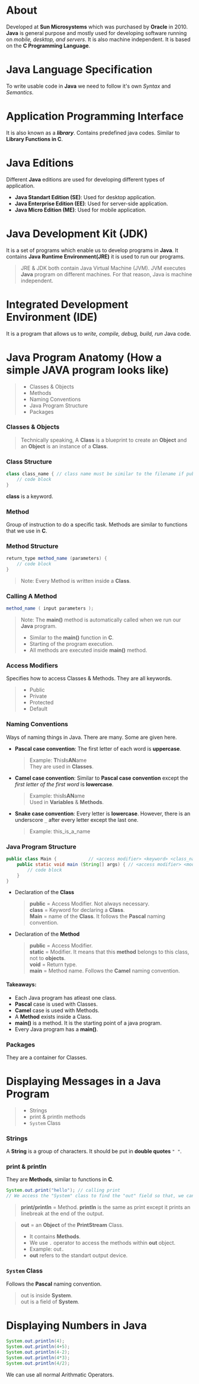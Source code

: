 # About 
Developed at **Sun Microsystems** which was purchased by **Oracle** in 2010. **Java** is general purpose and mostly used for developing software running on *mobile, desktop, and servers*.
It is also machine independent. It is based on the **C Programming Language**. 
# Java Language Specification
To write usable code in **Java** we need to follow it's own *Syntax* and *Semantics*. 
# Application Programming Interface
It is also known as a ***library***. Contains predefined java codes. Similar to **Library Functions in C**.
# Java Editions
Different **Java** editions are used for developing different types of application. 
- **Java Standart Edition (SE)**: Used for desktop application.
- **Java Enterprise Edition (EE)**: Used for server-side application.
- **Java Micro Edition (ME)**: Used for mobile application.
# Java Development Kit (JDK)
It is a set of programs which enable us to develop programs in **Java**.
It contains **Java Runtime Environment(JRE)** it is used to run our programs.
> JRE & JDK both contain Java Virtual Machine (JVM). JVM executes **Java** program on different machines. For that reason, Java is machine independent.
# Integrated Development Environment (IDE)
It is a program that allows us to *write, compile, debug, build, run* Java code.
# Java Program Anatomy (How a simple JAVA program looks like)
> - Classes & Objects
> - Methods
> - Naming Conventions
> - Java Program Structure
> - Packages
### Classes & Objects
> Technically speaking, A **Class** is a blueprint to create an **Object** and an **Object** is an instance of a **Class**.
### Class Structure
```java
class class_name { // class name must be similar to the filename if public
    // code block
}
```
**class** is a keyword.
### Method 
Group of instruction to do a specific task. Methods are similar to functions that we use in **C**.
### Method Structure
```java
return_type method_name (parameters) {
    // code block
}
```
> Note: Every Method is written inside a **Class**.
### Calling A Method
```java
method_name ( input parameters );
```
> Note: The **main()** method is automatically called when we run our **Java** program.
> - Similar to the **main()** function in **C**.
> - Starting of the program execution.
> - All methods are executed inside **main()** method.
### Access Modifiers
Specifies how to access Classes & Methods. They are all keywords.
> - Public
> - Private
> - Protected
> - Default
### Naming Conventions
Ways of naming things in Java. There are many. Some are given here. 
- **Pascal case convention**: The first letter of each word is **uppercase**.
  > Example: **T**his**I**s**AN**ame  
  > They are used in **Classes**.
- **Camel case convention**: Similar to **Pascal case convention** except the *first letter of the first word* is **lowercase**.
  > Example: this**I**s**AN**ame  
  > Used in **Variables** & **Methods**.
- **Snake case convention**: Every letter is **lowercase**. However, there is an underscore `_` after every letter except the last one.
  > Example: this_is_a_name
### Java Program Structure
```java
public class Main {            // <access modifier> <keyword> <class_name>
    public static void main (String[] args) { // <access modifier> <modifier> <return_type> <name> <parameters>
        // code block
    }
}
```
- Declaration of the **Class**
  > **public** = Access Modifier. Not always necessary.  
  > **class**  = Keyword for declaring a **Class**.     
  > **Main**   = name of the **Class**. It follows the **Pascal** naming convention.  
- Declaration of the **Method**
  > **public** = Access Modifier.  
  > **static** = Modifier. It means that this **method** belongs to this class, not to **objects**.  
  > **void**   = Return type.  
  > **main**   = Method name. Follows the **Camel** naming convention.
#### Takeaways: 
- Each Java program has atleast one class.
- **Pascal** case is used with Classes.
- **Camel** case is used with Methods.
- A **Method** exists inside a Class.
- **main()** is a method. It is the starting point of a java program.
- Every Java program has a **main()**.
### Packages
They are a container for Classes. 
# Displaying Messages in a Java Program
> - Strings
> - print & println methods
> - `System` Class
### Strings
A **String** is a group of characters. It should be put in **double quotes** `" "`.
### print & println
They are **Methods**, similar to functions in **C**.
```java
System.out.print("hello"); // calling print
// We access the "System" class to find the "out" field so that, we can use methods like print/println and many more.
```
> **print/println** = Method. **println** is the same as print except it prints an linebreak at the end of the output.

> **out** = an **Object** of the **PrintStream** Class.
> - It contains **Methods**.
> - We use `.` operator to access the methods within **out** object.
> - Example: out`.`
> - **out** refers to the standart output device.
### `System` Class
Follows the **Pascal** naming convention.
> out is inside **System**.  
> out is a field of **System**.

# Displaying Numbers in Java
```Java
System.out.println(4);
System.out.println(4+5);
System.out.println(4-2);
System.out.println(4*3);
System.out.println(4/2);
```
We can use all normal Arithmatic Operators.
